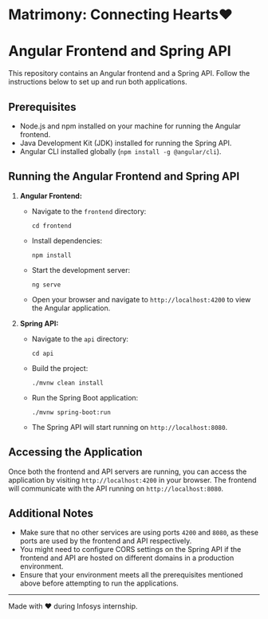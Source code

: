 # Matrimony: Connecting Hearts❤️

# Angular Frontend and Spring API

This repository contains an Angular frontend and a Spring API. Follow the instructions below to set up and run both applications.

## Prerequisites

- Node.js and npm installed on your machine for running the Angular frontend.
- Java Development Kit (JDK) installed for running the Spring API.
- Angular CLI installed globally (`npm install -g @angular/cli`).

## Running the Angular Frontend and Spring API

1. **Angular Frontend:**
   - Navigate to the `frontend` directory:
     ```
     cd frontend
     ```
   - Install dependencies:
     ```
     npm install
     ```
   - Start the development server:
     ```
     ng serve
     ```
   - Open your browser and navigate to `http://localhost:4200` to view the Angular application.

2. **Spring API:**
   - Navigate to the `api` directory:
     ```
     cd api
     ```
   - Build the project:
     ```
     ./mvnw clean install
     ```
   - Run the Spring Boot application:
     ```
     ./mvnw spring-boot:run
     ```
   - The Spring API will start running on `http://localhost:8080`.

## Accessing the Application

Once both the frontend and API servers are running, you can access the application by visiting `http://localhost:4200` in your browser. The frontend will communicate with the API running on `http://localhost:8080`.

## Additional Notes

- Make sure that no other services are using ports `4200` and `8080`, as these ports are used by the frontend and API respectively.
- You might need to configure CORS settings on the Spring API if the frontend and API are hosted on different domains in a production environment.
- Ensure that your environment meets all the prerequisites mentioned above before attempting to run the applications.

---
Made with ❤️ during Infosys internship.

